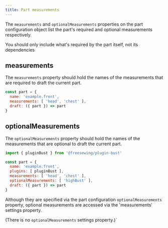 ```yaml
---
title: Part measurements
---
```


The `measurements` and `optionalMeasurements` properties on the
part configuration object list the part's required and optional
measurements respectively.

<Tip>You should only include what's required by the part itself, not its dependencies</Tip>

## measurements

The `measurements` property should hold the names of the measurements
that are required to draft the current part.

```js
const part = {
  name: 'example.front',
  measurements: [ 'head', 'chest' ],
  draft: ({ part }) => part
}
```

## optionalMeasurements

The `optionalMeasurements` property should hold the names of the measurements
that are optional to draft the current part.

```js
import { pluginBust } from '@freesewing/plugin-bust'

const part = {
  name: 'example.front',
  plugins: [ pluginBust ],
  measurements: [ 'head', 'chest' ],
  optionalMeasurements: [ 'highBust' ],
  draft: ({ part }) => part
}
```

<Tip>

Although they are specified via the part configuration `optionalMeasurements`
property, optional measurements are accessed via the 'measurements'
settings property.

(There is no `optionalMeasurements` settings property.)`

</Tip>
